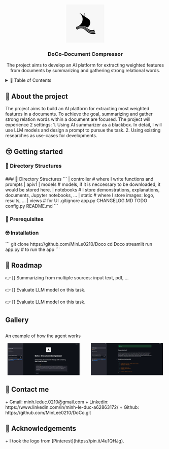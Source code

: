<!-- PROJECT LOGO -->
<br />
<div align="center">
  <a href="https://github.com/MinLee0210/DoCo.git">
    <img src="static/doco_logo.jpg" alt="Logo" width="120" height="120">
  </a>

<h3 align="center">DoCo-Document Compressor</h3>

  <p align="center">
    The project aims to develop an AI platform for extracting weighted features from documents by summarizing and gathering strong relational words.
    <br/>
  </p>
</div>

<!-- TABLE OF CONTENTS -->
<details>
  <summary>📃 Table of Contents</summary>
  <ol>
    <li>
      <a href="#about-the-project">About The Project</a>
    </li>
    <li>
      <a href="#getting-started">Getting Started</a>
      <ul>
        <li><a href="#directory-structures">Directory Structures</a></li>
        <li><a href="#prerequisites">Prerequisites</a></li>
        <li><a href="#installation">Installation</a></li>
      </ul>
    </li>
    <li><a href="#roadmap">Roadmap</a></li>
    <li><a href="#gallery">Gallery</a></li>
    <li><a href="#contact">Contact</a></li>
    <li><a href="#acknowledgements">Acknowledgments</a></li>
  </ol>
</details>

<div id='about-the-project'><h2>👀 About the project </h2></div>
The project aims to build an AI platform for extracting most weighted features in a documents. To achieve the goal, summarizing and gather strong relation words within a document are focused. The project will experience 2 settings: 
1. Using AI summarizer as a blackbox. In detail, I will use LLM models and design a prompt to pursue the task. 
2. Using existing researches as use-cases for developments.

<div id='getting-started'><h2>😚 Getting started </h2></div>
<div id='directory-structures'><h3>📁 Directory Structures<h3></div>
### 📁 Directory Structures
```
  | controller    # where I write functions and prompts
    | apiv1
  | models        # models, if it is neccessary to be downloaded, it would be stored here. 
  | notebooks     # I store demonstrations, explanations, documents, Jupyter notebooks, ...
  | static        # where I store images: logo, results, ...
  | views         # for UI
  .gitignore
  app.py
  CHANGELOG.MD
  TODO
  config.py
  README.md
```
<div id='prerequisites'> <h3>🧐 Prerequisites</h3></div>
<div id='installation'> <h3>🤓 Installation</h3></div>
```
  git clone https://github.com/MinLe0210/Doco
  cd Doco
  streamlit run app.py # to run the app
```
<div id='roadmap'><h2>🎯 Roadmap</h2></div>

👉 [] Summarizing from multiple sources: input text, pdf, ...

👉 [] Evaluate LLM model on this task.

👉 [] Evaluate LLM model on this task.
<div id='gallery'><h2>Gallery</h2></div>

## 

An example of how the agent works
<p align="center">
  <img src="static/result_text_00.png" width="45%" />
  &nbsp; &nbsp; &nbsp; &nbsp;
  <img src="static/result_text_01.png" width="45%" /> 
</p>

<div id='contact'><h2>📨 Contact me</h2></div>
+ Gmail: minh.leduc.0210@gmail.com
+ Linkedin: https://www.linkedin.com/in/minh-le-duc-a62863172/
+ Github: https://github.com/MinLee0210/DoCo.git

<div id='acknowledgements'><h2>💚 Acknowledgements</h2></div>
+ I took the logo from [Pinterest](https://pin.it/4u1QHJg).